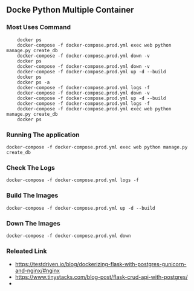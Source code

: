 ## Docke Python Multiple Container 

### Most Uses Command   
  
```
    docker ps 
    docker-compose -f docker-compose.prod.yml exec web python manage.py create_db
    docker-compose -f docker-compose.prod.yml down -v
    docker ps
    docker-compose -f docker-compose.prod.yml down -v
    docker-compose -f docker-compose.prod.yml up -d --build
    docker ps
    docker ps -a
    docker-compose -f docker-compose.prod.yml logs -f
    docker-compose -f docker-compose.prod.yml down -v
    docker-compose -f docker-compose.prod.yml up -d --build
    docker-compose -f docker-compose.prod.yml logs -f
    docker-compose -f docker-compose.prod.yml exec web python manage.py create_db
    docker ps
  ```

### Running The application  

  ```shell
  docker-compose -f docker-compose.prod.yml exec web python manage.py create_db
  ```
  
### Check The Logs 

  ```shell
  docker-compose -f docker-compose.prod.yml logs -f
  ```
  
### Build The Images
  ```shell
  docker-compose -f docker-compose.prod.yml up -d --build
  ```

### Down The Images
  ```shell
  docker-compose -f docker-compose.prod.yml down 
  ```
### Releated Link

* https://testdriven.io/blog/dockerizing-flask-with-postgres-gunicorn-and-nginx/#nginx
* https://www.tinystacks.com/blog-post/flask-crud-api-with-postgres/
* 
